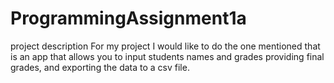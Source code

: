 # ProgrammingAssignment1a
project description
For my project I would like to do the one mentioned that is an app that allows you to input students names and grades providing final grades, and exporting the data to a csv file.
